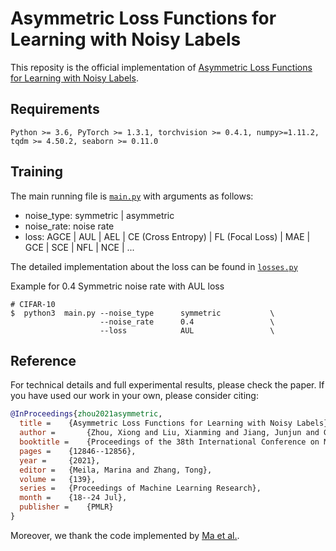 # Asymmetric Loss Functions for Learning with Noisy Labels

This reposity is the official implementation of [Asymmetric Loss Functions for Learning with Noisy Labels](https://arxiv.org/abs/2106.03110).

## Requirements
```console
Python >= 3.6, PyTorch >= 1.3.1, torchvision >= 0.4.1, numpy>=1.11.2, tqdm >= 4.50.2, seaborn >= 0.11.0
```

## Training
The main running file is [`main.py`](./main.py) with arguments as follows:
* noise_type: symmetric | asymmetric
* noise_rate: noise rate
* loss: AGCE | AUL | AEL | CE (Cross Entropy) | FL (Focal Loss) | MAE | GCE | SCE | NFL | NCE | ...

The detailed implementation about the loss can be found in [`losses.py`](./losses.py)

Example for 0.4 Symmetric noise rate with AUL loss
```console
# CIFAR-10
$  python3  main.py --noise_type      symmetric           \
                    --noise_rate      0.4                 \
                    --loss            AUL                 \
```



## Reference
For technical details and full experimental results, please check the paper. If you have used our work in your own, please consider citing:

```bibtex
@InProceedings{zhou2021asymmetric,
  title = 	 {Asymmetric Loss Functions for Learning with Noisy Labels},
  author =       {Zhou, Xiong and Liu, Xianming and Jiang, Junjun and Gao, Xin and Ji, Xiangyang},
  booktitle = 	 {Proceedings of the 38th International Conference on Machine Learning},
  pages = 	 {12846--12856},
  year = 	 {2021},
  editor = 	 {Meila, Marina and Zhang, Tong},
  volume = 	 {139},
  series = 	 {Proceedings of Machine Learning Research},
  month = 	 {18--24 Jul},
  publisher =    {PMLR}
}
```
Moreover, we thank the code implemented by [Ma et al.](https://github.com/HanxunH/Active-Passive-Losses).
